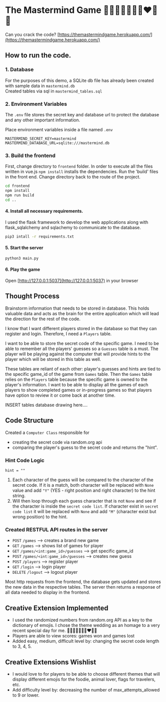 # The Mastermind Game 🤵‍♂️👰‍♀💒🔔💐❤️🫶🎊️
Can you crack the code?
[https://themastermindgame.herokuapp.com/](https://themastermindgame.herokuapp.com/)

## How to run the code.

### 1. Database

For the purposes of this demo, a SQLite db file has already been created with sample data in `mastermind.db`  
Created tables via sql in  `mastermind_tables.sql`

### 2. Environment Variables 

The `.env` file stores the secret key and database url to protect the database and any other important information.  

Place environment variables inside a file named `.env`

```
MASTERMIND_SECRET_KEY=mastermind
MASTERMIND_DATABASE_URL=sqlite:///mastermind.db
```

### 3. Build the frontend

First, change directory to `frontend` folder. In order to execute all the files written in vue.js `npm install` installs the dependencies. 
Run the 'build' files in the front end. Change directory back to the route of the project. 



```sh 
cd frontend
npm install
npm run build
cd ..
```

#### 4. Install all necessary requirements. 

I used the flask framework to develop the web applications along with flask_sqlalchemy 
and sqlachemy to communicate to the database. 

```sh
pip3 intall -r requirements.txt
```

#### 5. Start the server

```sh
python3 main.py 
```

#### 6. Play the game

Open [http://127.0.0.1:5037](http://127.0.0.1:5037) in your browser




## Thought Process 
Brainstorm information that needs to be stored in database. This holds valuable data and acts as the brain for the entire application which will lead the direction for the rest of the code. 

I know that I want different players stored in the database so that they can register and login. Therefore, I need a `Players` table. 

I want to be able to store the secret code of the specific game. I need to be able to remember all the players' guesses so a `Guesses` table is a must. The player will be playing against the computer that will provide hints to the player which will be stored in this table as well. 

These tables are reliant of each other: player's guesses and hints are tied to the specific game_id of the game from `Games` table. Then the `Games` table relies on the `Players` table because the specific game is owned to the player's information. I want to be able to display 
all the games of each players to show completed games or in-progress games so that players have option to review it or come back at another time. 

INSERT tables database drawing here....


## Code Structure 
Created a `Computer Class` responsible for 
* creating the secret code via random.org api 
* comparing the player's guess to the secret code and returns the "hint". 

### Hint Code Logic

`hint = ""`
1) Each character of the guess will be compared to the character of the secret code. If it is a match, both character will be replaced with `None` value and add `"Y"` (YES - right position and right character) to the hint string.
2) Will then loop through each guess character that is not `None` and see if the character is inside the `secret code list`. If character exist in `secret code list` it will be replaced with `None` and add `"M"` (character exist but wrong position) to the hint. 

### Created RESTFUL API routes in the server 
* `POST` `/games`  --> creates a brand new game 
* `GET` `/games` --> shows list of games for player 
* `GET` `/games/<int:game_id>/guesses` --> get specific game_id
* `POST` `/games/<int:game_id>/guesses` --> creates new guess 
* `POST` `/players` --> register player 
* `GET` `/login` --> login player 
* `DELETE` `/logout` --> logout player

Most http requests from the frontend, the database gets updated and stores the new data in the respective tables. 
The server then returns a response of all data needed to display in the frontend. 


## Creative Extension Implemented 
* I used the randomized numbers from random.org API as a key to the dictionary of emojis. I chose the theme wedding as an homage to a very recent special day for me. 🤵‍♂️👰‍♀💒🔔💐❤️🫶🎊️
* Players are able to view scores: games won and games lost 
* Added easy, medium, difficult level by: changing the secret code length to 3, 4, 5. 



## Creative Extensions Wishlist
* I would love to for players to be able to choose different themes that will display different emojis for the foodie, animal lover, flags for travelers, etc. 
* Add difficulty level by: decreasing the number of max_attempts_allowed to 9 or lower. 


